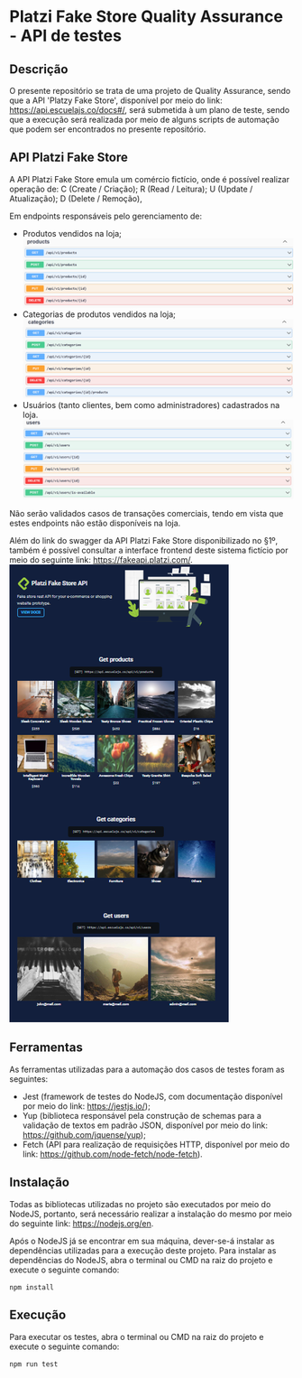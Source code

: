 # Platzi Fake Store Quality Assurance - API de testes

## Descrição

O presente repositório se trata de uma projeto de Quality Assurance, sendo que a API 'Platzy Fake Store', disponível por meio do link: https://api.escuelajs.co/docs#/, será submetida à um plano de teste, sendo que a execução será realizada por meio de alguns scripts de automação que podem ser encontrados no presente repositório.

## API Platzi Fake Store

A API Platzi Fake Store emula um comércio fictício, onde é possível realizar operação de:
C (Create / Criação);
R (Read / Leitura);
U (Update / Atualização);
D (Delete / Remoção),

Em endpoints responsáveis pelo gerenciamento de:

- Produtos vendidos na loja;
  ![Alt text](./images/products_fake_store.png)
- Categorias de produtos vendidos na loja;
  ![Alt text](./images/categories_fake_store.png)
- Usuários (tanto clientes, bem como administradores) cadastrados na loja.
  ![Alt text](./images//users_fake_store.png)

Não serão validados casos de transações comerciais, tendo em vista que estes endpoints não estão disponíveis na loja.

Além do link do swagger da API Platzi Fake Store disponibilizado no §1º, também é possível consultar a interface frontend deste sistema fictício por meio do seguinte link: https://fakeapi.platzi.com/.
![Interface - Platzi Fake Store](./images/interface_platzi_.fake_store.png)

## Ferramentas

As ferramentas utilizadas para a automação dos casos de testes foram as seguintes:

- Jest (framework de testes do NodeJS, com documentação disponível por meio do link: https://jestjs.io/);
- Yup (biblioteca responsável pela construção de schemas para a validação de textos em padrão JSON, disponível por meio do link: https://github.com/jquense/yup);
- Fetch (API para realização de requisições HTTP, disponível por meio do link: https://github.com/node-fetch/node-fetch).

## Instalação

Todas as bibliotecas utilizadas no projeto são executados por meio do NodeJS, portanto, será necessário realizar a instalação do mesmo por meio do seguinte link: https://nodejs.org/en.

Após o NodeJS já se encontrar em sua máquina, dever-se-á instalar as dependências utilizadas para a execução deste projeto.
Para instalar as dependências do NodeJS, abra o terminal ou CMD na raiz do projeto e execute o
seguinte comando:

```
npm install
```

## Execução

Para executar os testes, abra o terminal ou CMD na raiz do projeto e execute o seguinte comando:

```
npm run test
```
